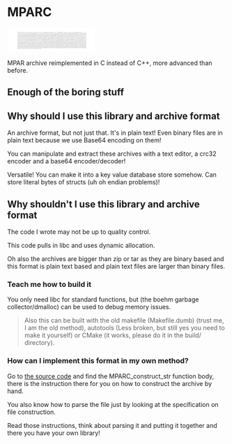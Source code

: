 # MPARC

![Logo is the MPARC archive behind an #ffffff background lmao](./img/logo.png)

MPAR archive reimplemented in C instead of C++, more advanced than before.



## Enough of the boring stuff


## Why should I use this library and archive format

An archive format, but not just that. It's in plain text! Even binary files are in plain text because we use Base64 encoding on them!

You can manipulate and extract these archives with a text editor, a crc32 encoder and a base64 encoder/decoder!

Versatile! You can make it into a key value database store somehow. Can store literal bytes of structs (uh oh endian problems)!


## Why shouldn't I use this library and archive format

The code I wrote may not be up to quality control.

This code pulls in libc and uses dynamic allocation.

Oh also the archives are bigger than zip or tar as they are binary based and this format is plain text based and plain text files are larger than binary files.


### Teach me how to build it

You only need libc for standard functions, but (the boehm garbage collector/dmalloc) can be used to debug memory issues.

> Also this can be built with the old makefile (Makefile.dumb) (trust me, I am the old method), autotools (Less broken, but still yes you need to make it yourself) or CMake (it works, please do it in the build/ directory).


### How can I implement this format in my own method?

Go to [the source code](./mparc.c) and find the MPARC_construct_str function body, there is the instruction there for you on how to construct the archive by hand.

You also know how to parse the file just by looking at the specification on file construction.

Read those instructions, think about parsing it and putting it together and there you have your own library!
